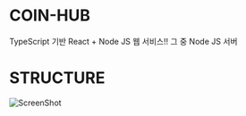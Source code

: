 # COIN-HUB

TypeScript 기반 React + Node JS 웹 서비스!!
그 중 Node JS 서버

# STRUCTURE

![ScreenShot](COIN_HUB_STRUCTURE.png)